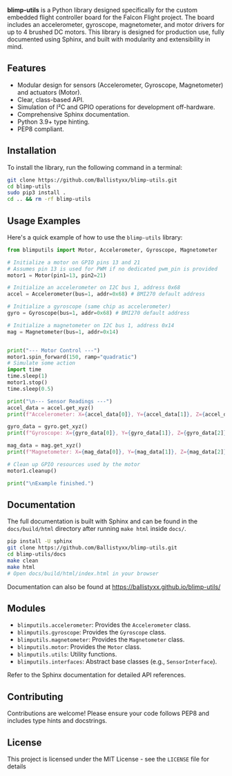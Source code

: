**blimp-utils** is a Python library designed specifically for the custom embedded flight controller board for the Falcon Flight project. The board includes an accelerometer, gyroscope, magnetometer, and motor drivers for up to 4 brushed DC motors. This library is designed for production use, fully documented using Sphinx, and built with modularity and extensibility in mind.

## Features

- Modular design for sensors (Accelerometer, Gyroscope, Magnetometer) and actuators (Motor).
- Clear, class-based API.
- Simulation of I²C and GPIO operations for development off-hardware.
- Comprehensive Sphinx documentation.
- Python 3.9+ type hinting.
- PEP8 compliant.

## Installation

To install the library, run the following command in a terminal:

```bash
git clone https://github.com/Ballistyxx/blimp-utils.git
cd blimp-utils
sudo pip3 install .
cd .. && rm -rf blimp-utils
```

## Usage Examples

Here's a quick example of how to use the `blimp-utils` library:

```python
from blimputils import Motor, Accelerometer, Gyroscope, Magnetometer

# Initialize a motor on GPIO pins 13 and 21
# Assumes pin 13 is used for PWM if no dedicated pwm_pin is provided
motor1 = Motor(pin1=13, pin2=21)

# Initialize an accelerometer on I2C bus 1, address 0x68
accel = Accelerometer(bus=1, addr=0x68) # BMI270 default address

# Initialize a gyroscope (same chip as accelerometer)
gyro = Gyroscope(bus=1, addr=0x68) # BMI270 default address

# Initialize a magnetometer on I2C bus 1, address 0x14
mag = Magnetometer(bus=1, addr=0x14)


print("--- Motor Control ---")
motor1.spin_forward(150, ramp="quadratic")
# Simulate some action
import time
time.sleep(1)
motor1.stop()
time.sleep(0.5)

print("\n--- Sensor Readings ---")
accel_data = accel.get_xyz()
print(f"Accelerometer: X={accel_data[0]}, Y={accel_data[1]}, Z={accel_data[2]}")

gyro_data = gyro.get_xyz()
print(f"Gyroscope: X={gyro_data[0]}, Y={gyro_data[1]}, Z={gyro_data[2]}")

mag_data = mag.get_xyz()
print(f"Magnetometer: X={mag_data[0]}, Y={mag_data[1]}, Z={mag_data[2]}")

# Clean up GPIO resources used by the motor
motor1.cleanup()

print("\nExample finished.")
```

## Documentation

The full documentation is built with Sphinx and can be found in the `docs/build/html` directory after running `make html` inside `docs/`.

```bash
pip install -U sphinx
git clone https://github.com/Ballistyxx/blimp-utils.git
cd blimp-utils/docs
make clean
make html
# Open docs/build/html/index.html in your browser
```

Documentation can also be found at https://ballistyxx.github.io/blimp-utils/

## Modules

- `blimputils.accelerometer`: Provides the `Accelerometer` class.
- `blimputils.gyroscope`: Provides the `Gyroscope` class.
- `blimputils.magnetometer`: Provides the `Magnetometer` class.
- `blimputils.motor`: Provides the `Motor` class.
- `blimputils.utils`: Utility functions.
- `blimputils.interfaces`: Abstract base classes (e.g., `SensorInterface`).

Refer to the Sphinx documentation for detailed API references.

## Contributing

Contributions are welcome! Please ensure your code follows PEP8 and includes type hints and docstrings.

## License

This project is licensed under the MIT License - see the `LICENSE` file for details

